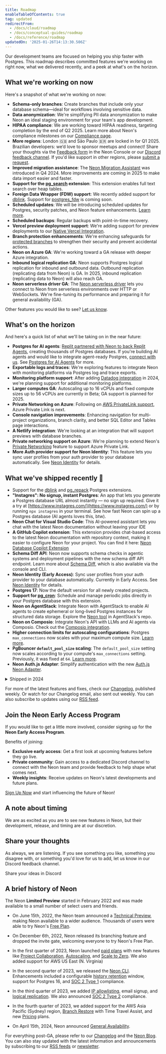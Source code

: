 ```yaml
---
title: Roadmap
enableTableOfContents: true
tag: updated
redirectFrom:
  - /docs/cloud/roadmap
  - /docs/conceptual-guides/roadmap
  - /docs/reference/roadmap
updatedOn: '2025-01-26T14:13:30.506Z'
---
```


Our development teams are focused on helping you ship faster with Postgres. This roadmap describes committed features we're working on right now, what we delivered recently, and a peek at what's on the horizon.

## What we're working on now

Here's a snapshot of what we're working on now:

- **Schema-only branches**: Create branches that include only your database schema—ideal for workflows involving sensitive data.
- **Data anonymization**: We're simplifying PII data anonymization to make Neon an ideal staging environment for your team's app development.
- **HIPAA compliance**: We are working toward HIPAA readiness, targeting completion by the end of Q2 2025. Learn more about Neon's compliance milestones on our [Compliance page](/docs/security/compliance).
- **More regions**: London 🇬🇧 and São Paulo 🇧🇷 are locked in for Q1 2025. Brazilian developers: we’d love to sponsor meetups and connect! Share your thoughts via the [Feedback form](https://console.neon.tech/app/projects?modal=feedback) in the Neon Console or our [Discord feedback channel](https://discord.com/channels/1176467419317940276/1176788564890112042). If you'd like support in other regions, please [submit a request](/docs/introduction/regions#request-a-region).
- **Improved migration assistance**: The [Neon Migration Assistant](/docs/import/migration-assistant) was introduced in Q4 2024. More improvements are coming in 2025 to make data import easier and faster.
- **Support for the [pg_search](https://github.com/paradedb/paradedb/tree/dev/pg_search) extension**: This extension enables full text search over heap tables.
- **Foreign Data Wrapper (FDW) support**: We recently added support for [dblink](/docs/extensions/dblink). Support for [postgres_fdw](/docs/extensions/postgres_fdw) is coming soon.
- **Scheduled updates**: We will be introducing scheduled updates for Postgres, security patches, and Neon feature enhancements. [Learn more](/docs/changelog/2025-01-24#scheduled-updates-coming-soon).
- **Scheduled backups**: Regular backups with point-in-time recovery.
- **Vercel preview deployment support**: We're adding support for preview deployments to our [Native Vercel Integration](/docs/guides/vercel-native-integration).
- **Branch protection enhancements**: We're enhancing safeguards for [protected branches](/docs/guides/protected-branches) to strengthen their security and prevent accidental actions.
- **Neon on Azure GA**: We're working toward a GA release with deeper Azure integration.
- **Inbound logical replication GA**: Neon supports Postgres logical replication for inbound and outbound data. Outbound replication (replicating data from Neon) is GA. In 2025, inbound replication (replicating data to Neon) will also reach GA.
- **Neon serverless driver GA**: The [Neon serverless driver](/docs/serverless/serverless-driver) lets you connect to Neon from serverless environments over HTTP or WebSockets. We're fine-tuning its performance and preparing it for general availability (GA).

Other features you would like to see? [Let us know](#share-your-thoughts).

## What's on the horizon

And here's a quick list of what we'll be taking on in the near future:

- **Postgres for AI agents**: [Replit partnered with Neon to back Replit Agents](https://neon.tech/blog/looking-at-how-replit-agent-handles-databases), creating thousands of Postgres databases. If you're building AI agents and would like to integrate agent-ready Postgres, [connect with us](https://neon.tech/agent-design-partner). See [Postgres for AI Agents](https://neon.tech/use-cases/ai-agents) for more.
- **Exportable logs and traces**: We're exploring features to integrate Neon with monitoring platforms via Postgres log and trace exports.
- **Monitoring platform support**: After adding [Datadog integration](/docs/guides/datadog#steps-to-integrate-datadog-with-neon) in 2024, we're planning support for additional monitoring platforms.
- **Larger computes GA**: Autoscaling up to 16 vCPUs and fixed compute sizes up to 56 vCPUs are currently in Beta; GA support is planned for 2025.
- **Private Networking on Azure**: Following on [AWS PrivateLink support](/docs/guides/neon-private-networking), Azure Private Link is next.
- **Console navigation improvements**: Enhancing navigation for multi-project organizations, branch clarity, and better SQL Editor and Tables page interactions.
- **A Netlify integration**: We're looking at an integration that will support previews with database branches.
- **Private networking support on Azure**: We're planning to extend Neon's [Private Networking](/docs/guides/neon-private-networking) feature to support Azure Private Link.
- **More Auth provider support for Neon Identity**: This feature lets you sync user profiles from your auth provider to your database automatically. See [Neon Identity](/docs/guides/neon-identity) for details.

## What we've shipped recently 🚢

- Support for the [dblink](https://neon.tech/docs/extensions/dblink) and [pg_repack](/docs/extensions/pg_repack) Postgres extensions.
- **"Instagres": No signup, instant Postgres**: An app that lets you generate a Postgres database URL almost instantly — no sign up required. Give it a try at [https://www.instagres.com/](https://www.instagres.com/) or by running `npx instagres` in your terminal. See how fast Neon can spin up a Postgres database (AI agents loves this, btw).
- **Neon Chat for Visual Studio Code**: This AI-powered assistant lets you chat with the latest Neon documentation without leaving your IDE
- **A GitHub Copilot extension**: This extension provides chat-based access to the latest Neon documentation with repository context, making it easier to configure Neon for your project. You can find it here: [Neon Database Copilot Extension](https://github.com/marketplace/neon-database)
- **Schema Diff API**: Neon now supports schema checks in agentic systems and deployment pipelines with the new schema diff API endpoint. Learn more about [Schema Diff](/docs/guides/schema-diff), which is also available via the console and CLI.
- **Neon Identity (Early Access)**: Sync user profiles from your auth provider to your database automatically. Currently in Early Access. See [Neon Identity](/docs/guides/neon-identity) for details.
- **Postgres 17**: Now the default version for all newly created projects.
- **Support for [pg_cron](/docs/extensions/pg_cron)**: Schedule and manage periodic jobs directly in your Postgres database with this extension.
- **Neon on AgentStack**: Integrate Neon with AgentStack to enable AI agents to create ephemeral or long-lived Postgres instances for structured data storage. Explore the [Neon tool](https://github.com/AgentOps-AI/AgentStack/blob/main/agentstack/templates/crewai/tools/neon_tool.py) in AgentStack's repo.
- **Neon on Composio**: Integrate Neon's API with LLMs and AI agents via Composio. Check out the [Composio integration](https://composio.dev/tools?search=neon).
- **Higher connection limits for autoscaling configurations**: Postgres `max_connections` now scales with your maximum compute size. [Learn more](/docs/connect/connection-pooling#connection-limits-without-connection-pooling).
- **PgBouncer `default_pool_size` scaling**: The `default_pool_size` setting now scales according to your compute's `max_connections` setting. Previously, it was fixed at `64`. [Learn more](/docs/connect/connection-pooling#neon-pgbouncer-configuration-settings).
- **Neon Auth.js Adapter**: Simplify authentication with the new [Auth.js Neon Adapter](https://authjs.dev/getting-started/adapters/neon).

<details>
<summary>Shipped in 2024</summary>

- **Larger computes**: Autoscaling now supports up to 16 vCPUs, and fixed compute sizes up to 56 vCPUs are available in Beta.
- **A Model Context Protocol (MCP) server for Neon**: We released an open-source MCP server, enabling AI agents to interact with Neon’s API using natural language for tasks like database creation, SQL queries, and migrations. Read the blog post: [Let Claude Manage Your Neon Databases: Our MCP Server is Here](https://neon.tech/blog/let-claude-manage-your-neon-databases-our-mcp-server-is-here).
- **Neon in the Azure Marketplace**: Neon is now available as an [Azure Native Integration](https://azuremarketplace.microsoft.com/en-us/marketplace/apps/neon1722366567200.neon_serverless_postgres_azure_prod?tab=Overview), enabling developers to deploy Neon Postgres databases directly from the Azure portal. [Read the announcement](https://neon.tech/blog/neon-is-now-available-as-an-azure-native-integration).
- **Archive storage on paid plans**: To minimize storage costs on paid plans, we now support automatic archiving of inactive branches (snapshots of your data) in cost-efficient object storage. For more about this feature, see [Branch archiving](/docs/guides/branch-archiving).
- **Organizations GA**: Organization Accounts are now generally available. Create a new organization, transfer over your projects, invite your team and get started collaborating. Refer to our [Organizations docs](/docs/manage/organizations) to learn more.
- **Private Networking**: Private and secure network access to your compute resources without traversing public networks. Support for AWS PrivateLink is available in [Public Beta](/docs/guides/neon-private-networking).
- **Schema Diff GitHub Action**: This action leverages our [Schema Diff](/docs/guides/schema-diff) feature to compare database schemas across branches and post the differences as a comment on your pull request, streamlining the review process. It's also supported with our [Neon GitHub integration](/docs/guides/neon-github-integration).
- **Migration Assistant**: Helps you migrate data to Neon from other Postgres databases. All you need to get started is a connection string for your existing database. See [Neon Migration Assistant](/docs/import/migration-assistant) for instructions.
- **Python SDK**: Our new [Python SDK](https://pypi.org/project/neon-api/) wraps the [Neon API](https://api-docs.neon.tech/reference/getting-started-with-neon-api), allowing you to manage the Neon platform directly from your Python applications.
- **Neon in the Vercel Marketplace**: Neon is now a first-party native integration in the Vercel Marketplace. This integration lets Vercel users add Postgres to their projects and manage billing directly through Vercel. For details, see [Install the Neon Postgres Native Integration on Vercel](/docs/guides/vercel-native-integration).
- **Archive storage on the Free Plan**: Archive storage is now available on the Free Plan for automatically archiving inactive branches. This feature helps minimize storage costs, allowing us to expand the Free Plan even further. Learn more in [Branch Archiving](/docs/guides/branch-archiving).
- **Neon Authorize**: This feature integrates with third-party **authentication providers** like Auth0, Clerk, and Stack Auth to bring authorization to your code base by leveraging Postgres [Row-Level Security (RLS)](https://www.postgresql.org/docs/current/ddl-rowsecurity.html). [Read the announcement](https://neon.tech/blog/introducing-neon-authorize) and [check out the docs](/docs/guides/neon-authorize).
- **Neon on Azure**: You can deploy Neon databases on Azure, starting with the East US 2 region. This marks the first milestone on our Azure roadmap—many more exciting updates are on the way, including deeper integrations with the Azure ecosystem. [Read the announcement](https://neon.tech/blog/first-azure-region-available-in-neon).
- **End-to-end RAG pipelines in Postgres**: Our new and open source [pgrag](/docs/extensions/pgrag) extension lets you create end-to-end Retrieval-Augmented Generation (RAG) pipelines in Postgres. There's no need for additional programming languages or libraries. With the functions provided by `pgrag`, you can build a complete RAG pipeline directly within your SQL client.
- **Support for Analytics with pg_mooncake**: This new extension, brought to the community by [mooncake.dev](https://mooncake.dev/), introduces native columnstore tables with DuckDB execution for _fast_ analytics directly in Postgres. [Read the announcement](https://www.mooncake.dev/blog/pgmooncake-neon).
- **Datadog integration**: Scale and Business plan users can now export Neon metrics to Datadog.
- **Deletion of backup branches created by restore operations**: To help minimize storage and keep your Neon project organized, we added support for deleting obsolete backup branches created by [restore](/docs/guides/branch-restore) operations. Previously, these backup branches could not be removed. [Learn more](/docs/guides/branch-restore#deleting-backup-branches).
- **Read Replicas on the Free Plan**: Read Replicas are now available to all Neon users. [Read the announcement](https://neon.tech/blog/create-read-replicas-in-the-free-plan)
- **ISO27110 & ISO27701 compliance**: These new certifications add to our growing list of compliance achievements. For more about Neon's compliance milestones, see [Compliance](/docs/security/compliance).
- **Increased limits for Neon projects**: We increased the number of projects included in all our paid plans: Launch (100 projects), Scale (1000 projects), and Business (5000 projects). More projects supports use cases such as database-per-tenant and AI agents. [Read the announcement](https://neon.tech/blog/thousands-of-neon-projects-now-included-in-your-pricing-plan).
- **A new Postgres toolkit for AI agents and test environments**: We recently announced an experimental release of the [@neondatabase/toolkit](https://github.com/neondatabase/toolkit). This toolkit lets you spin up a Postgres database in seconds and run SQL queries. It includes both the [Neon API Client](https://www.npmjs.com/package/@neondatabase/api-client) and the [Neon Serverless Driver](https://github.com/neondatabase/serverless), making it an excellent choice for AI agents that need to quickly set up an SQL database, or for test environments where manually deploying a new database isn't practical. To learn more, see [Why we built @neondatabase/toolkit](https://neon.tech/blog/why-neondatabase-toolkit).
- **Postgres 17**: You can now run the very latest version of Postgres on Neon. [Read the announcement](https://neon.tech/blog/postgres-17).
- **SQL Editor AI features**: We added AI features to the Neon SQL Editor, including SQL generation, AI-generated query names, and an AI assistant that will fix your queries. [Learn more](/docs/get-started-with-neon/query-with-neon-sql-editor#ai-features).
- **A new Business plan with more compute and storage**: This new plan provides higher storage and compute allowances (500 GB-month storage and 1,000 compute hours) in addition to all of Neon's advanced features. It also offers potential cost savings for customers requiring more storage than our Scale plan provides. To learn more, please refer to our [Pricing](https://neon.tech/pricing) page and [Plans](/docs/introduction/plans) documentation.
- **Data migration support with inbound logical replication**: We've introduced inbound logical replication as the first step toward enabling seamless, low-downtime migrations from your current database provider to Neon. This feature allows you to use Neon as your development environment, taking advantage of developer-friendly tools like branching and our [GitHub integration](/docs/guides/neon-github-integration), even if you keep production with your existing provider. To get started, explore our guides for replicating data from AlloyDB, Aurora, CloudSQL, and RDS. See [Replicate data to Neon](/docs/guides/logical-replication-guide#replicate-data-to-neon). Inbound logical replication also supports migrating data between Neon projects, useful for version, region, or account migrations. See [Replicate data from one Neon project to another](/docs/guides/logical-replication-neon-to-neon).

</details>

For more of the latest features and fixes, check our [Changelog](/docs/changelog), published weekly. Or watch for our Changelog email, also sent out weekly. You can also subscribe to updates using our [RSS feed](/docs/changelog/rss.xml).

## Join the Neon Early Access Program

If you would like to get a little more involved, consider signing up for the **Neon Early Access Program**.

Benefits of joining:

- **Exclusive early access**: Get a first look at upcoming features before they go live.
- **Private community**: Gain access to a dedicated Discord channel to connect with the Neon team and provide feedback to help shape what comes next.
- **Weekly insights**: Receive updates on Neon's latest developments and future plans.

[Sign Up Now](https://console.neon.tech/app/settings/early-access) and start influencing the future of Neon!

## A note about timing

We are as excited as you are to see new features in Neon, but their development, release, and timing are at our discretion.

## Share your thoughts

As always, we are listening. If you see something you like, something you disagree with, or something you'd love for us to add, let us know in our Discord feedback channel.

<CommunityBanner buttonText="Leave feedback" buttonUrl="https://discord.com/channels/1176467419317940276/1176788564890112042" logo="discord">Share your ideas in&nbsp;Discord</CommunityBanner>

## A brief history of Neon

The Neon **Limited Preview** started in February 2022 and was made available to a small number of select users and friends.

- On June 15th, 2022, the Neon team announced a [Technical Preview](https://neon.tech/blog/hello-world), making Neon available to a wider audience. Thousands of users were able to try Neon's [Free Plan](/docs/introduction/#free-plan).

- On December 6th, 2022, Neon released its branching feature and dropped the invite gate, welcoming everyone to try Neon's Free Plan.

- In the first quarter of 2023, Neon launched [paid plans](https://neon.tech/pricing) with new features like [Project Collaboration](/docs/guides/project-collaboration-guide), [Autoscaling](/docs/introduction/autoscaling), and [Scale to Zero](/docs/introduction/scale-to-zero). We also added support for AWS US East (N. Virginia)

- In the second quarter of 2023, we released the [Neon CLI](/docs/reference/neon-cli). Enhancements included a configurable [history retention](/docs/introduction/point-in-time-restore) window, support for Postgres 16, and [SOC 2 Type 1](https://neon.tech/blog/soc2-type-1#our-journey-to-soc2) compliance.

- In the third quarter of 2023, we added [IP allowlisting](/docs/introduction/ip-allow), email signup, and [logical replication](/docs/introduction/logical-replication). We also announced [SOC 2 Type 2](https://neon.tech/blog/soc2-type2) compliance.

- In the fourth quarter of 2023, we added support for the AWS Asia Pacific (Sydney) region, [Branch Restore](/docs/guides/branch-restore) with Time Travel Assist, and new [Pricing](https://neon.tech/pricing) plans.

- On April 15th, 2024, Neon announced [General Availability](https://neon.tech/blog/neon-ga).

For everything post-GA, please refer to our [Changelog](/docs/changelog) and the [Neon Blog](https://neon.tech/blog). You can also stay updated with the latest information and announcements by subscribing to our [RSS feeds](/docs/reference/feeds) or [newsletter](https://neon.tech/blog#subscribe-form).
